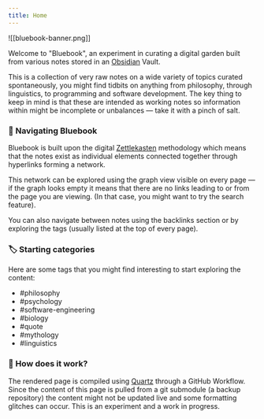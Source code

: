```yaml
---
title: Home
---
```

![[bluebook-banner.png]]

Welcome to "Bluebook", an experiment in curating a digital garden built from various notes stored in an [Obsidian](https://obsidian.md/) Vault.

This is a collection of very raw notes on a wide variety of topics curated spontaneously, you might find tidbits on anything from philosophy, through linguistics, to programming and software development. The key thing to keep in mind is that these are intended as working notes so information within might be incomplete or unbalances — take it with a pinch of salt.

### 🧭 Navigating Bluebook
Bluebook is built upon the digital [Zettlekasten](https://zettelkasten.de/posts/overview/) methodology which means that the notes exist as individual elements connected together through hyperlinks forming a network. 

This network can be explored using the graph view visible on every page — if the graph looks empty it means that there are no links leading to or from the page you are viewing. (In that case, you might want to try the search feature).

You can also navigate between notes using the backlinks section or by exploring the tags (usually listed at the top of every page).

### 🏷️ Starting categories
Here are some tags that you might find interesting to start exploring the content:
- #philosophy 
- #psychology 
- #software-engineering 
- #biology 
- #quote
- #mythology 
- #linguistics 

### 🚧 How does it work?
The rendered page is compiled using [Quartz](https://quartz.jzhao.xyz/) through a GitHub Workflow. Since the content of this page is pulled from a git submodule (a backup repository) the content might not be updated live and some formatting glitches can occur. This is an experiment and a work in progress. 
